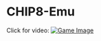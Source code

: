 # CHIP8-Emu
Click for video:
[![Game Image](https://doctard.s-ul.eu/v0I9lTnb)](https://u.teknik.io/CCdak.mp4)
